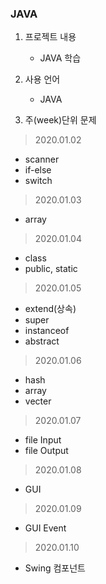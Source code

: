 ### JAVA

1. 프로젝트 내용
    
    - JAVA 학습

2. 사용 언어

    - JAVA

3. 주(week)단위 문제

> 2020.01.02
- scanner
- if-else
- switch

> 2020.01.03
- array

> 2020.01.04
- class
- public, static

> 2020.01.05
- extend(상속)
- super
- instanceof
- abstract

> 2020.01.06
- hash
- array
- vecter

> 2020.01.07
- file Input
- file Output

> 2020.01.08
- GUI

> 2020.01.09
- GUI Event

> 2020.01.10
- Swing 컴포넌트